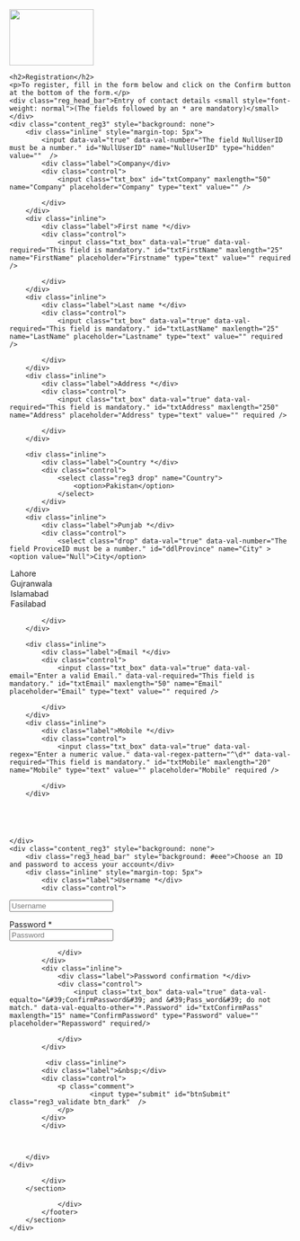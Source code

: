 <!doctype html>
<html>
<head>
    <title>Register</title>
    <link href="style.css" rel="stylesheet">
</head>

<body>


<div class="header">
     <div class="header_bar">
        <img src="images/logo.jpg" width="150" height="100">
        
</div>
    
</div>

   <section data-role="content">
            <div class="content">
                
<form action="Register.php" name="myForm" onsubmit="return validateForm()" enctype="multipart/form-data" id="Form1" method="post" >

    <h2>Registration</h2>
    <p>To register, fill in the form below and click on the Confirm button at the bottom of the form.</p>
    <div class="reg_head_bar">Entry of contact details <small style="font-weight: normal">(The fields followed by an * are mandatory)</small></div>
    <div class="content_reg3" style="background: none">
        <div class="inline" style="margin-top: 5px">
            <input data-val="true" data-val-number="The field NullUserID must be a number." id="NullUserID" name="NullUserID" type="hidden" value=""  />
            <div class="label">Company</div>
            <div class="control">
                <input class="txt_box" id="txtCompany" maxlength="50" name="Company" placeholder="Company" type="text" value="" />
               
            </div>
        </div>
        <div class="inline">
            <div class="label">First name *</div>
            <div class="control">
                <input class="txt_box" data-val="true" data-val-required="This field is mandatory." id="txtFirstName" maxlength="25" name="FirstName" placeholder="Firstname" type="text" value="" required />
               
            </div>
        </div>
        <div class="inline">
            <div class="label">Last name *</div>
            <div class="control">
                <input class="txt_box" data-val="true" data-val-required="This field is mandatory." id="txtLastName" maxlength="25" name="LastName" placeholder="Lastname" type="text" value="" required />
               
            </div>
        </div>
        <div class="inline">
            <div class="label">Address *</div>
            <div class="control">
                <input class="txt_box" data-val="true" data-val-required="This field is mandatory." id="txtAddress" maxlength="250" name="Address" placeholder="Address" type="text" value="" required />
                
            </div>
        </div>
       
        <div class="inline">
            <div class="label">Country *</div>
            <div class="control">
                <select class="reg3 drop" name="Country">
                    <option>Pakistan</option>
                </select>
            </div>
        </div>
        <div class="inline">
            <div class="label">Punjab *</div>
            <div class="control">
                <select class="drop" data-val="true" data-val-number="The field ProviceID must be a number." id="ddlProvince" name="City" ><option value="Null">City</option>
<option value="Lahore">Lahore</option>
<option value="Gujranwala">Gujranwala</option>
<option value="Islamabad">Islamabad</option>
<option value="Faislabad">Fasilabad</option>

</select>
               
            </div>
        </div>
        
        <div class="inline">
            <div class="label">Email *</div>
            <div class="control">
                <input class="txt_box" data-val="true" data-val-email="Enter a valid Email." data-val-required="This field is mandatory." id="txtEmail" maxlength="50" name="Email" placeholder="Email" type="text" value="" required />
               
            </div>
        </div>
        <div class="inline">
            <div class="label">Mobile *</div>
            <div class="control">
                <input class="txt_box" data-val="true" data-val-regex="Enter a numeric value." data-val-regex-pattern="^\d*" data-val-required="This field is mandatory." id="txtMobile" maxlength="20" name="Mobile" type="text" value="" placeholder="Mobile" required />
               
            </div>
        </div>
    

     
   
      
    </div>
    <div class="content_reg3" style="background: none">
        <div class="reg3_head_bar" style="background: #eee">Choose an ID and password to access your account</div>
        <div class="inline" style="margin-top: 5px">
            <div class="label">Username *</div>
            <div class="control">
<input class="txt_box" data-val="true" data-val-required="This field is mandatory." id="txtUserName" maxlength="15" name="UserName" type="text" value="" placeholder="Username" required/>                    
<div class="username_avail_result" id="username_avail_result"></div>
        </div>
        </div>
                        <div class="inline">
                <div class="label">Password *</div>
                <div class="control">
                    <input class="txt_box" data-val="true" data-val-length="Password cannot be less than 8 characters." data-val-length-max="15" data-val-length-min="8" data-val-requiredif="This field is mandatory." data-val-requiredif-dependentproperty="NullUserID" data-val-requiredif-targetvalue="" id="txtPassword" maxlength="15" name="Pass_word" type="Password" value="" placeholder="Password" required/>
                    <div class="password_strength" id="password_strength"></div>
                    
                </div>
            </div>
            <div class="inline">
                <div class="label">Password confirmation *</div>
                <div class="control">
                    <input class="txt_box" data-val="true" data-val-equalto="&#39;ConfirmPassword&#39; and &#39;Pass_word&#39; do not match." data-val-equalto-other="*.Password" id="txtConfirmPass" maxlength="15" name="ConfirmPassword" type="Password" value="" placeholder="Repassword" required/>
                   
                </div>
            </div>
			
			 <div class="inline">
            <div class="label">&nbsp;</div>
            <div class="control">
                <p class="comment">
                        <input type="submit" id="btnSubmit" class="reg3_validate btn_dark"  />
                </p>
            </div>
			</div>

       
                
        </div>
    </div>
    
</form>




            </div>
        </section>
<section data-role="footer" class="footer">
            <footer>
                <div class="footer">
                        
                </div>
            </footer>
        </section>
    </div>

</body>
</html>

